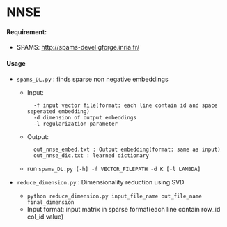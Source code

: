 NNSE
====

#### Requirement:
- SPAMS: http://spams-devel.gforge.inria.fr/

#### Usage
- ```spams_DL.py``` : finds sparse non negative embeddings
	- Input:

			-f input vector file(format: each line contain id and space seperated embedding)
			-d dimension of output embeddings
			-l regularization parameter
	- Output:

			out_nnse_embed.txt : Output embedding(format: same as input)
			out_nnse_dic.txt : learned dictionary

	- run ```spams_DL.py [-h] -f VECTOR_FILEPATH -d K [-l LAMBDA]```


- ```reduce_dimension.py``` : Dimensionality reduction using SVD
	- ```python reduce_dimension.py input_file_name out_file_name final_dimension```
	- Input format: input matrix in sparse format(each line contain row_id col_id value)


